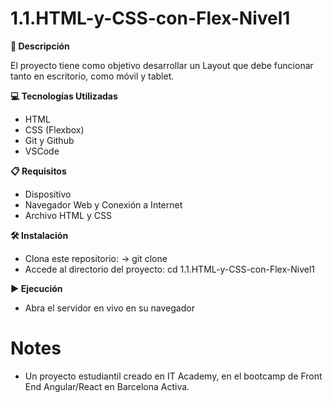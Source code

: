 # 1.1.HTML-y-CSS-con-Flex-Nivel1

**📄 Descripción**

El proyecto tiene como objetivo desarrollar un Layout que debe funcionar tanto en escritorio, como móvil y tablet.


**💻 Tecnologías Utilizadas**

- HTML
- CSS (Flexbox)
- Git y Github
- VSCode


**📋 Requisitos**

- Dispositivo
- Navegador Web y Conexión a Internet
- Archivo HTML y CSS


**🛠️ Instalación**

- Clona este repositorio: -> git clone
- Accede al directorio del proyecto: cd 1.1.HTML-y-CSS-con-Flex-Nivel1


**▶️ Ejecución**

- Abra el servidor en vivo en su navegador


# Notes

- Un proyecto estudiantil creado en IT Academy, en el bootcamp de Front End Angular/React en Barcelona Activa.

